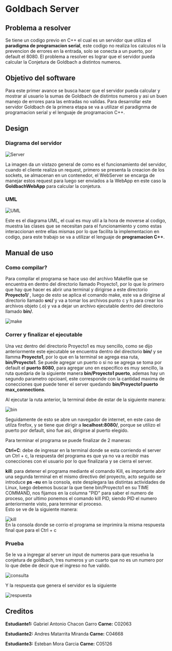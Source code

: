 # Goldbach Server

## Problema a resolver

Se tiene un codigo previo en C++ el cual es un servidor que utiliza el **paradigma de programacion serial**, este codigo no realiza los calculos ni la prevencion de errores en la entrada, solo se conecta a un puerto, por default el 8080. El problema a resolver es lograr que el servidor pueda calcular la Conjetura de Goldbach a distintos numeros.

## Objetivo del software

Para este primer avance se busca hacer que el servidor pueda calcular y mostrar al usuario la sumas de Goldbach de distintos numeros y asi un buen manejo de errores para las entradas no validas. Para desarrollar este servidor Goldbach de la primera etapa se va a utilizar el paradignma de programacion serial y el lenguaje de programacion C++.

## Design

### Diagrama del servidor

![Server](https://git.ucr.ac.cr/JOSE.MATARRITAMIRANDA/proyectos/-/raw/main/Proyecto1/design/Diagrama_Server_Parte1.png)

La imagen da un vistazo general de como es el funcionamiento del servidor, cuando el cliente realiza un request, primero se presenta la creacion de los sockets, se almacenan en un contenedor, el WebServer se encarga de manejar estos request para luego ser enviados a la WebApp en este caso la **GoldbachWebApp** para calcular la conjetura.

### UML

![UML](https://git.ucr.ac.cr/JOSE.MATARRITAMIRANDA/proyectos/-/raw/main/Proyecto1/design/Uml.png)

Este es el diagrama UML, el cual es muy util a la hora de moverse al codigo, muestra las clases que se necesitan para el funcionamiento y como estas interaccionan entre ellas mismas por lo que facilita la implementacion en codigo, para este trabajo se va a utilizar el lenguaje de **programacion C++**.

## Manual de uso

### Como compilar?

Para compilar el programa se hace uso del archivo Makefile que se encuentra en dentro del directorio
llamado Proyecto1, por lo que lo primero que hay que hacer es abrir una terminal y dirigirse a este directorio **Proyecto1/** , luego de esto se aplica el comando make, este va a dirigirse al directorio llamado **src/** y va a tomar los archivos punto c y h para crear los archivos objeto (.o) y va a dejar un archivo ejecutable dentro del directorio llamado **bin/**.

![make](https://git.ucr.ac.cr/JOSE.MATARRITAMIRANDA/proyectos/-/raw/main/Proyecto1/img/Makefile_make.png)

### Correr y finalizar el ejecutable

Una vez dentro del directorio Proyecto1 es muy sencillo, como se dijo anteriormente este ejecutable se encuentra dentro del directorio **bin/** y se llamma **Proyecto1**, por lo que en la terminal se agrega esa ruta, **bin/Proyecto1**. Se puede agregar un puerto o si no se agrega se toma por default el **puerto 8080**, para agregar uno en especifico es muy sencillo, la ruta quedaria de la siguiente manera **bin/Proyecto1 puerto**, ademas hay un segundo parametro opcioanl, este corresponde con la cantidad maxima de conecciones que puede tener el server quedando **bin/Proyecto1 puerto max_connections**.

Al ejecutar la ruta anterior, la terminal debe de estar de la siguiente manera:

![bin](https://git.ucr.ac.cr/JOSE.MATARRITAMIRANDA/proyectos/-/raw/main/Proyecto1/img/ejecutable.png)

Seguidamente de esto se abre un navegador de internet, en este caso de utilza firefox, y se tiene que dirigir a **localhost:8080/**, porque se utilizo el puerto por default, sino fue asi, dirigirse al puerto elegido.

Para terminar el programa se puede finalizar de 2 maneras:

**Ctrl+C**: debe de ingresar en la terminal donde se esta corriendo el server un Ctrl + c, la respuesta del programa es que ya no va a recibir mas conecciones con el usuario por lo que finalizaria y se cierra el server.

**kill**: para detener el programa mediante el comando Kill, es importante abrir una segunda terminal en el mismo directivo del proyecto, acto seguido se introduce **ps -eu** en la consola, este desplegara las distintas actividades de Linux, luego debemos buscar la que tiene bin/Proyecto1 en su TIME COMMAND, nos fijamos en la columna "PID" para saber el numero de proceso, por ultimo ponemos el comando kill PID, siendo PID el numero anteriormente visto, para terminar el proceso.  
Esto se ve de la siguiente manera:

![kill](https://git.ucr.ac.cr/JOSE.MATARRITAMIRANDA/proyectos/-/blob/main/Proyecto1/img/comando_Kill.png)  
En la consola donde se corrio el programa se imprimira la misma respuesta final que para el Ctrl + c

### Prueba

Se le va a ingregar al server un input de numeros para que resuelva la conjetura de goldbach, tres numeros y un cuarto que no es un numero por lo que debe de decir que el ingreso no fue valido.

![consulta](https://git.ucr.ac.cr/JOSE.MATARRITAMIRANDA/proyectos/-/raw/main/Proyecto1/img/consulta_Goldbach.png)

Y la respuesta que genera el servidor es la siguiente

![respuesta](https://git.ucr.ac.cr/JOSE.MATARRITAMIRANDA/proyectos/-/raw/main/Proyecto1/img/Respuesta_Goldbach.png)

## Creditos

**Estudiante1:** Gabriel Antonio Chacon Garro **Carne:** C02063

**Estudiante2:** Andres Matarrita Miranda **Carne:** C04668

**Estudiante3:** Esteban Mora Garcia **Carne:** C05126
